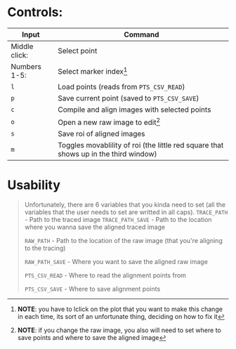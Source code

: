 # Controls:
| Input | Command |
| ----- | ------- | 
| Middle click: | Select point |
| Numbers 1-5:  | Select marker index[^1] |
| `l`           | Load points (reads from `PTS_CSV_READ`) |
| `p`           | Save current point (saved to `PTS_CSV_SAVE`) |
| `c`           | Compile and align images with selected points |
| `o`           | Open a new raw image to edit[^2] |
| `s`           | Save roi of aligned images |
| `m`           | Toggles movablility of roi (the little red square that shows up in the third window) |

[^1]: **NOTE**: you have to lclick on the plot that you want to make this change in each time, its sort of an unfortunate thing, deciding on how to fix it
[^2]: **NOTE**: if you change the raw image, you also will need to set where to save points and where to save the aligned image
# Usability
> Unfortunately, there are 6 variables that you kinda need to set (all the variables that the user needs to set are writted in all caps). 
> `TRACE_PATH` - Path to the traced image
> `TRACE_PATH_SAVE` - Path to the location where you wanna save the aligned traced image
>
> `RAW_PATH` - Path to the location of the raw image (that you're aligning to the tracing)
>
> `RAW_PATH_SAVE` - Where you want to save the aligned raw image
>
> `PTS_CSV_READ` - Where to read the alignment points from
>
> `PTS_CSV_SAVE` - Where to save alignment points
